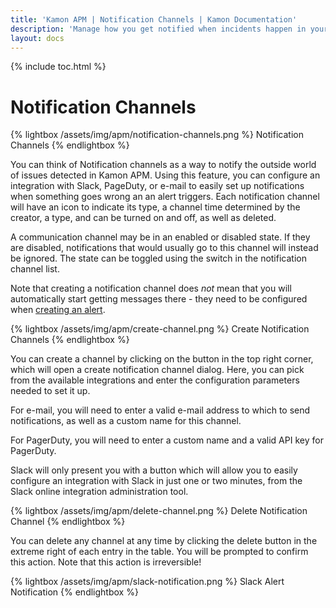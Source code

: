 ```yaml
---
title: 'Kamon APM | Notification Channels | Kamon Documentation'
description: 'Manage how you get notified when incidents happen in your system, using Slack, PagerDuty, and more'
layout: docs
---
```


{% include toc.html %}

Notification Channels
=====================

{% lightbox /assets/img/apm/notification-channels.png %}
Notification Channels
{% endlightbox %}

You can think of Notification channels as a way to notify the outside world of issues detected in Kamon APM. Using this feature, you can configure an integration with Slack, PageDuty, or e-mail to
easily set up notifications when something goes wrong an an alert triggers. Each notification channel will have an icon to indicate its type, a channel time determined by the creator, a type,
and can be turned on and off, as well as deleted.

A communication channel may be in an enabled or disabled state. If they are disabled, notifications that would usually go to this channel will instead be ignored. The state can be toggled using
the switch in the notification channel list.

Note that creating a notification channel does *not* mean that you will automatically start getting messages there - they need to be configured when [creating an alert].

{% lightbox /assets/img/apm/create-channel.png %}
Create Notification Channels
{% endlightbox %}

You can create a channel by clicking on the button in the top right corner, which will open a create notification channel dialog. Here, you can pick from the available integrations and
enter the configuration parameters needed to set it up.

For e-mail, you will need to enter a valid e-mail address to which to send notifications, as well as a custom name for this channel.

For PagerDuty, you will need to enter a custom name and a valid API key for PagerDuty.

Slack will only present you with a button which will allow you to easily configure an integration with Slack in just one or two minutes, from the Slack online integration administration tool.

{% lightbox /assets/img/apm/delete-channel.png %}
Delete Notification Channel
{% endlightbox %}

You can delete any channel at any time by clicking the delete button in the extreme right of each entry in the table. You will be prompted to confirm this action. Note that this action
is irreversible!

{% lightbox /assets/img/apm/slack-notification.png %}
Slack Alert Notification
{% endlightbox %}


[creating an alert]: ../create-edit/
